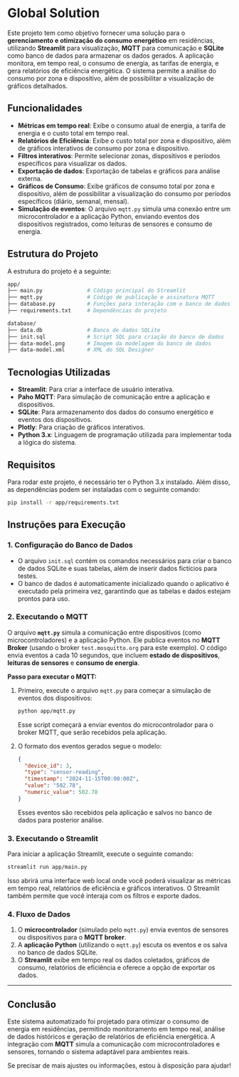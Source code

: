 # Global Solution

Este projeto tem como objetivo fornecer uma solução para o **gerenciamento e otimização do consumo energético** em residências, utilizando **Streamlit** para visualização, **MQTT** para comunicação e **SQLite** como banco de dados para armazenar os dados gerados. A aplicação monitora, em tempo real, o consumo de energia, as tarifas de energia, e gera relatórios de eficiência energética. O sistema permite a análise do consumo por zona e dispositivo, além de possibilitar a visualização de gráficos detalhados.

## Funcionalidades

- **Métricas em tempo real**: Exibe o consumo atual de energia, a tarifa de energia e o custo total em tempo real.
- **Relatórios de Eficiência**: Exibe o custo total por zona e dispositivo, além de gráficos interativos de consumo por zona e dispositivo.
- **Filtros interativos**: Permite selecionar zonas, dispositivos e períodos específicos para visualizar os dados.
- **Exportação de dados**: Exportação de tabelas e gráficos para análise externa.
- **Gráficos de Consumo**: Exibe gráficos de consumo total por zona e dispositivo, além de possibilitar a visualização do consumo por períodos específicos (diário, semanal, mensal).
- **Simulação de eventos**: O arquivo `mqtt.py` simula uma conexão entre um microcontrolador e a aplicação Python, enviando eventos dos dispositivos registrados, como leituras de sensores e consumo de energia.

## Estrutura do Projeto

A estrutura do projeto é a seguinte:

```bash
app/
├── main.py              # Código principal do Streamlit
├── mqtt.py              # Código de publicação e assinatura MQTT
├── database.py          # Funções para interação com o banco de dados
├── requirements.txt     # Dependências do projeto

database/
├── data.db              # Banco de dados SQLite
├── init.sql             # Script SQL para criação do banco de dados
├── data-model.png       # Imagem da modelagem do banco de dados
├── data-model.xml       # XML do SQL Designer
```

## Tecnologias Utilizadas

- **Streamlit**: Para criar a interface de usuário interativa.
- **Paho MQTT**: Para simulação de comunicação entre a aplicação e dispositivos.
- **SQLite**: Para armazenamento dos dados do consumo energético e eventos dos dispositivos.
- **Plotly**: Para criação de gráficos interativos.
- **Python 3.x**: Linguagem de programação utilizada para implementar toda a lógica do sistema.

## Requisitos

Para rodar este projeto, é necessário ter o Python 3.x instalado. Além disso, as dependências podem ser instaladas com o seguinte comando:

```bash
pip install -r app/requirements.txt
```

## Instruções para Execução

### 1. Configuração do Banco de Dados

- O arquivo `init.sql` contém os comandos necessários para criar o banco de dados SQLite e suas tabelas, além de inserir dados fictícios para testes.
- O banco de dados é automaticamente inicializado quando o aplicativo é executado pela primeira vez, garantindo que as tabelas e dados estejam prontos para uso.

### 2. Executando o MQTT

O arquivo **`mqtt.py`** simula a comunicação entre dispositivos (como microcontroladores) e a aplicação Python. Ele publica eventos no **MQTT Broker** (usando o broker `test.mosquitto.org` para este exemplo). O código envia eventos a cada 10 segundos, que incluem **estado de dispositivos**, **leituras de sensores** e **consumo de energia**.

**Passo para executar o MQTT:**

1. Primeiro, execute o arquivo `mqtt.py` para começar a simulação de eventos dos dispositivos:

    ```bash
    python app/mqtt.py
    ```

    Esse script começará a enviar eventos do microcontrolador para o broker MQTT, que serão recebidos pela aplicação.

2. O formato dos eventos gerados segue o modelo:

    ```json
    {
      "device_id": 3,
      "type": "sensor-reading",
      "timestamp": "2024-11-15T00:00:00Z",
      "value": "502.78",
      "numeric_value": 502.78
    }
    ```

    Esses eventos são recebidos pela aplicação e salvos no banco de dados para posterior análise.

### 3. Executando o Streamlit

Para iniciar a aplicação Streamlit, execute o seguinte comando:

```bash
streamlit run app/main.py
```

Isso abrirá uma interface web local onde você poderá visualizar as métricas em tempo real, relatórios de eficiência e gráficos interativos. O Streamlit também permite que você interaja com os filtros e exporte dados.

### 4. Fluxo de Dados

1. O **microcontrolador** (simulado pelo `mqtt.py`) envia eventos de sensores ou dispositivos para o **MQTT broker**.
2. A **aplicação Python** (utilizando o `mqtt.py`) escuta os eventos e os salva no banco de dados SQLite.
3. O **Streamlit** exibe em tempo real os dados coletados, gráficos de consumo, relatórios de eficiência e oferece a opção de exportar os dados.

---

## Conclusão

Este sistema automatizado foi projetado para otimizar o consumo de energia em residências, permitindo monitoramento em tempo real, análise de dados históricos e geração de relatórios de eficiência energética. A integração com **MQTT** simula a comunicação com microcontroladores e sensores, tornando o sistema adaptável para ambientes reais.

Se precisar de mais ajustes ou informações, estou à disposição para ajudar!
